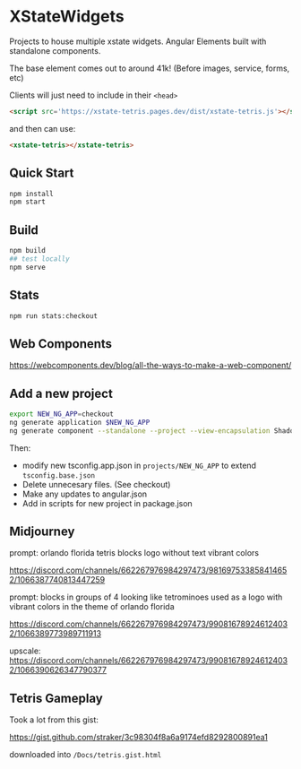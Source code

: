 # XStateWidgets

Projects to house multiple xstate widgets. Angular Elements built with standalone components. 

The base element comes out to around 41k! (Before images, service, forms, etc)

Clients will just need to include in their `<head>`

```html
<script src='https://xstate-tetris.pages.dev/dist/xstate-tetris.js'></script>
```

and then can use:

```html
<xstate-tetris></xstate-tetris>
```

## Quick Start

```bash
npm install
npm start
```

## Build

```bash
npm build
## test locally
npm serve
```

## Stats

```bash
npm run stats:checkout
```

## Web Components

<https://webcomponents.dev/blog/all-the-ways-to-make-a-web-component/>

## Add a new project

```bash
export NEW_NG_APP=checkout
ng generate application $NEW_NG_APP
ng generate component --standalone --project --view-encapsulation ShadowDom $NEW_NG_APP
```

Then:

- modify new tsconfig.app.json in `projects/NEW_NG_APP` to extend `tsconfig.base.json`
- Delete unnecesary files. (See checkout)
- Make any updates to angular.json
- Add in scripts for new project in package.json

## Midjourney

prompt: orlando florida tetris blocks logo without text vibrant colors

<https://discord.com/channels/662267976984297473/981697533858414652/1066387740813447259>

prompt: blocks in groups of 4 looking like tetrominoes used as a logo with vibrant colors in the theme of orlando florida

<https://discord.com/channels/662267976984297473/990816789246124032/1066389773989711913>

upscale: 
<https://discord.com/channels/662267976984297473/990816789246124032/1066390626347790377>

## Tetris Gameplay

Took a lot from this gist:

<https://gist.github.com/straker/3c98304f8a6a9174efd8292800891ea1>

downloaded into `/Docs/tetris.gist.html`
